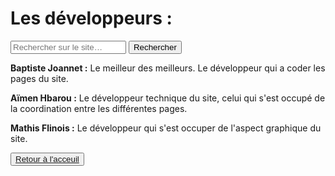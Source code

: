 <html lang="fr">
    <head>
        <meta charset="utf-8">
        <title>GifMignon/About_us</title>
    </head>

  <body>
        <h1>Les développeurs :</h1>
<form>
<input type="text" id="input" name="input" placeholder="Rechercher sur le site…">
<input type="button" id="bouton" value="Rechercher" onclick="controle()">
</form>
    <p></p>
    <p><strong>Baptiste Joannet :</strong> Le meilleur des meilleurs. Le développeur qui a coder les pages du site. </p>
    <p></p>
    <p><strong>Aïmen Hbarou :</strong> Le développeur technique du site, celui qui s'est occupé de la coordination entre les différentes pages.
    <p></p>
    <p><strong>Mathis Flinois :</strong> Le développeur qui s'est occuper de l'aspect graphique du site.
    <p></p>
    <button><a href="https://nsi-team.github.io/GIF_mignon/">Retour à l'acceuil
<script src="script.js"></script>
